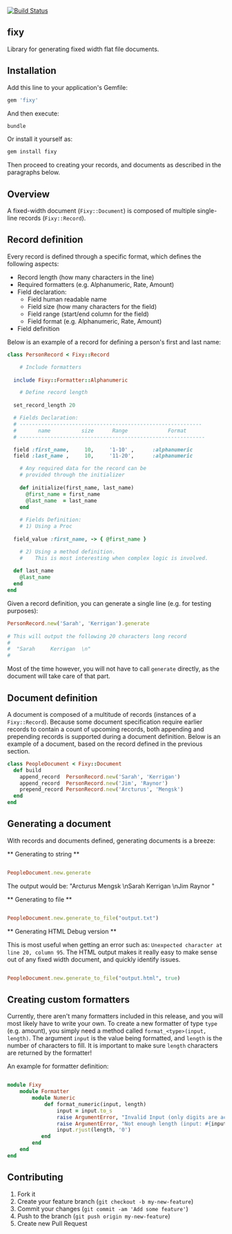 [![Build Status](https://travis-ci.org/Chetane/fixy.svg?branch=master)](https://travis-ci.org/Chetane/fixy)

## fixy

Library for generating fixed width flat file documents. 

## Installation


Add this line to your application's Gemfile:

```ruby
gem 'fixy'
```

And then execute:

```bash
bundle
```

Or install it yourself as:

```bash
gem install fixy
```

Then proceed to creating your records, and documents as described in the paragraphs below.

## Overview

A fixed-width document (`Fixy::Document`) is composed of multiple single-line records (`Fixy::Record`).

## Record definition

Every record is defined through a specific format, which defines the following aspects:

* Record length (how many characters in the line)
* Required formatters (e.g. Alphanumeric, Rate, Amount)
* Field declaration:
	* Field human readable name
	* Field size (how many characters for the field)
	* Field range (start/end column for the field)
	* Field format (e.g. Alphanumeric, Rate, Amount)
* Field definition

Below is an example of a record for defining a person's first and last name:

```ruby
class PersonRecord < Fixy::Record

	# Include formatters
	
  include Fixy::Formatter::Alphanumeric

	# Define record length
	
  set_record_length 20

  # Fields Declaration:
  # -----------------------------------------------------------
  #       name          size      Range             Format        
  # ------------------------------------------------------------

  field :first_name,     10,     '1-10' ,      :alphanumeric
  field :last_name ,     10,     '11-20',      :alphanumeric

	# Any required data for the record can be 
	# provided through the initializer
			
	def initialize(first_name, last_name)
	  @first_name = first_name
	  @last_name  = last_name
	end
	
	# Fields Definition:
	# 1) Using a Proc 
	
  field_value :first_name, -> { @first_name }

	# 2) Using a method definition. 
	#    This is most interesting when complex logic is involved.
  
  def last_name
    @last_name
  end
end
```

Given a record definition, you can generate a single line (e.g. for testing purposes):

```ruby
PersonRecord.new('Sarah', 'Kerrigan').generate
	
# This will output the following 20 characters long record
#
#  "Sarah     Kerrigan  \n"
#
```

Most of the time however, you will not have to call `generate` directly, as the document will take care of that part.

## Document definition

A document is composed of a multitude of records (instances of a `Fixy::Record`). Because some document specification require earlier records to contain a count of upcoming records, both appending and prepending records is supported during a document definition. Below is an example of a document, based on the record defined in the previous section.

```ruby
class PeopleDocument < Fixy::Document
  def build
    append_record  PersonRecord.new('Sarah', 'Kerrigan')
    append_record  PersonRecord.new('Jim', 'Raynor')
    prepend_record PersonRecord.new('Arcturus', 'Mengsk')
  end
end
```

## Generating a document

With records and documents defined, generating documents is a breeze:

** Generating to string **

```ruby

PeopleDocument.new.generate
```

The output would be: "Arcturus  Mengsk    \nSarah     Kerrigan  \nJim       Raynor   "

** Generating to file **

```ruby

PeopleDocument.new.generate_to_file("output.txt")
```

** Generating HTML Debug version **

This is most useful when getting an error such as: `Unexpected character at line 20, column 95`. The HTML output makes it really easy to make sense out of any fixed width document, and quickly identify issues.

```ruby

PeopleDocument.new.generate_to_file("output.html", true)
```


## Creating custom formatters

Currently, there aren't many formatters included in this release, and you will most likely have to write your own. To create a new formatter of type `type` (e.g. amount), you simply need a method called `format_<type>(input, length)`. The argument `input` is the value being formatted, and `length` is the number of characters to fill. It is important to make sure `length` characters are returned by the formatter!

An example for formatter definition: 
```ruby

module Fixy
	module Formatter
		module Numeric
    		def format_numeric(input, length)
      			input = input.to_s
      			raise ArgumentError, "Invalid Input (only digits are accepted)" unless input =~ /^\d+$/
      			raise ArgumentError, "Not enough length (input: #{input}, length: #{length})" if input.length > length
      			input.rjust(length, '0')
           end
  		end
	end
end
```



## Contributing

1. Fork it
2. Create your feature branch (`git checkout -b my-new-feature`)
3. Commit your changes (`git commit -am 'Add some feature'`)
4. Push to the branch (`git push origin my-new-feature`)
5. Create new Pull Request

